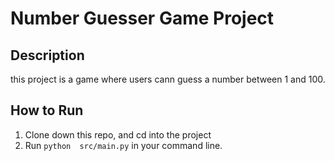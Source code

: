 # Number Guesser Game Project

## Description
this project is a game where users cann guess a number between 1 and 100.

## How to Run
1. Clone down this repo, and cd into the project
2. Run `python  src/main.py` in your command line.

